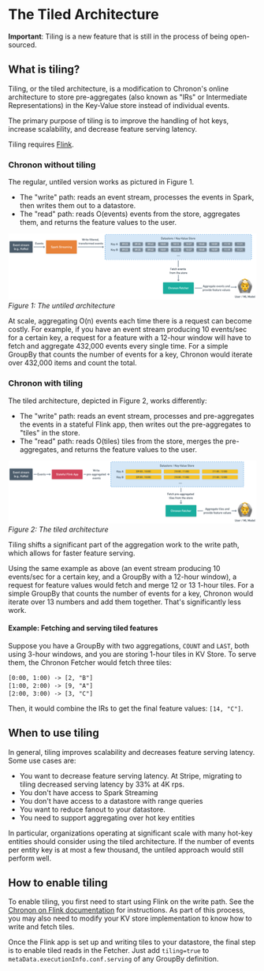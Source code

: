 # The Tiled Architecture

**Important**: Tiling is a new feature that is still in the process of being open-sourced.

## What is tiling?

Tiling, or the tiled architecture, is a modification to Chronon's online architecture to store pre-aggregates (also
known as "IRs" or Intermediate Representations) in the Key-Value store instead of individual events.

The primary purpose of tiling is to improve the handling of hot keys, increase scalability, and decrease feature serving
latency.

Tiling requires [Flink](https://flink.apache.org/).

### Chronon without tiling

The regular, untiled version works as pictured in Figure 1.

- The "write" path: reads an event stream, processes the events in Spark, then writes them out to a datastore.
- The "read" path: reads O(events) events from the store, aggregates them, and returns the feature values to the user.

![Architecture](../images/Untiled_Architecture.png)
_Figure 1: The untiled architecture_

At scale, aggregating O(n) events each time there is a request can become costly. For example, if you have an event
stream producing 10 events/sec for a certain key, a request for a feature with a 12-hour window will have to fetch and
aggregate 432,000 events every single time. For a simple GroupBy that counts the number of events for a key, Chronon
would iterate over 432,000 items and count the total.

### Chronon with tiling

The tiled architecture, depicted in Figure 2, works differently:

- The "write" path: reads an event stream, processes and pre-aggregates the events in a stateful Flink app, then writes
  out the pre-aggregates to "tiles" in the store.
- The "read" path: reads O(tiles) tiles from the store, merges the pre-aggregates, and returns the feature values to the
  user.

![Architecture](../images/Tiled_Architecture.png)
_Figure 2: The tiled architecture_

Tiling shifts a significant part of the aggregation work to the write path, which allows for faster feature serving.

Using the same example as above (an event stream producing 10 events/sec for a certain key, and a GroupBy with a 12-hour
window), a request for feature values would fetch and merge 12 or 13 1-hour tiles. For a simple GroupBy that counts the
number of events for a key, Chronon would iterate over 13 numbers and add them together. That's significantly less work.

#### Example: Fetching and serving tiled features

Suppose you have a GroupBy with two aggregations, `COUNT` and `LAST`, both using 3-hour windows, and you are storing
1-hour tiles in KV Store. To serve them, the Chronon Fetcher would fetch three tiles:

```
[0:00, 1:00) -> [2, "B"]
[1:00, 2:00) -> [9, "A"]
[2:00, 3:00) -> [3, "C"]
```

Then, it would combine the IRs to get the final feature values: `[14, "C"]`.

## When to use tiling

In general, tiling improves scalability and decreases feature serving latency. Some use cases are:

- You want to decrease feature serving latency. At Stripe, migrating to tiling decreased serving latency by 33% at 4K
  rps.
- You don't have access to Spark Streaming
- You don't have access to a datastore with range queries
- You want to reduce fanout to your datastore.
- You need to support aggregating over hot key entities

In particular, organizations operating at significant scale with many hot-key entities should consider using the tiled
architecture. If the number of events per entity key is at most a few thousand, the untiled approach would still perform
well.

## How to enable tiling

To enable tiling, you first need to start using Flink on the write path. See
the [Chronon on Flink documentation](setup/Flink.md) for instructions. As part of this process, you may also need to
modify your KV store implementation to know how to write and fetch tiles.

Once the Flink app is set up and writing tiles to your datastore, the final step is to enable tiled reads in the
Fetcher. Just add `tiling=true` to `metaData.executionInfo.conf.serving` of any GroupBy definition.

